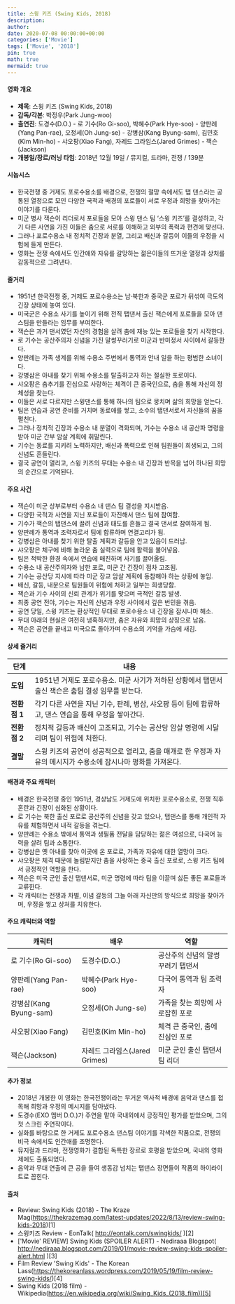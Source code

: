 ```yaml
---
title: 스윙 키즈 (Swing Kids, 2018)
description: 
author: 
date: 2020-07-08 00:00:00+00:00
categories: ['Movie']
tags: ['Movie', '2018']
pin: true
math: true
mermaid: true
---
```

#### 영화 개요

- **제목**: 스윙 키즈 (Swing Kids, 2018)  
- **감독/각본**: 박정우(Park Jung-woo)  
- **출연진**: 도경수(D.O.) - 로 기수(Ro Gi-soo), 박혜수(Park Hye-soo) - 양판례(Yang Pan-rae), 오정세(Oh Jung-se) - 강병삼(Kang Byung-sam), 김민호(Kim Min-ho) - 샤오팡(Xiao Fang), 자레드 그라임스(Jared Grimes) - 잭슨(Jackson)  
- **개봉일/장르/러닝 타임**: 2018년 12월 19일 / 뮤지컬, 드라마, 전쟁 / 139분  

#### 시놉시스

- 한국전쟁 중 거제도 포로수용소를 배경으로, 전쟁의 절망 속에서도 탭 댄스라는 공통된 열정으로 모인 다양한 국적과 배경의 포로들이 서로 우정과 희망을 찾아가는 이야기를 다룬다.  
- 미군 병사 잭슨이 리더로서 포로들을 모아 스윙 댄스 팀 ‘스윙 키즈’를 결성하고, 각기 다른 사연을 가진 이들은 춤으로 서로를 이해하고 외부의 폭력과 편견에 맞선다.  
- 그러나 포로수용소 내 정치적 긴장과 분열, 그리고 배신과 갈등이 이들의 우정을 시험에 들게 만든다.  
- 영화는 전쟁 속에서도 인간애와 자유를 갈망하는 젊은이들의 뜨거운 열정과 상처를 감동적으로 그려낸다.  

#### 줄거리

- 1951년 한국전쟁 중, 거제도 포로수용소는 남·북한과 중국군 포로가 뒤섞여 극도의 긴장 상태에 놓여 있다.  
- 미국군은 수용소 사기를 높이기 위해 전직 탭댄서 출신 잭슨에게 포로들을 모아 댄스팀을 만들라는 임무를 부여한다.  
- 잭슨은 과거 댄서였던 자신의 경험을 살려 춤에 재능 있는 포로들을 찾기 시작한다.  
- 로 기수는 공산주의자 신념을 가진 말썽꾸러기로 미군과 반미정서 사이에서 갈등한다.  
- 양판례는 가족 생계를 위해 수용소 주변에서 통역과 안내 일을 하는 평범한 소녀이다.  
- 강병삼은 아내를 찾기 위해 수용소를 탈출하고자 하는 절실한 포로이다.  
- 샤오팡은 춤추기를 진심으로 사랑하는 체격이 큰 중국인으로, 춤을 통해 자신의 정체성을 찾는다.  
- 이들은 서로 다르지만 스윙댄스를 통해 하나의 팀으로 뭉치며 삶의 희망을 얻는다.  
- 팀은 연습과 공연 준비를 거치며 동료애를 쌓고, 소수의 탭댄서로서 자신들의 꿈을 펼친다.  
- 그러나 정치적 긴장과 수용소 내 분열이 격화되며, 기수는 수용소 내 공산파 명령을 받아 미군 간부 암살 계획에 휘말린다.  
- 기수는 동료를 지키려 노력하지만, 배신과 폭력으로 인해 팀원들이 희생되고, 그의 신념도 흔들린다.  
- 결국 공연이 열리고, 스윙 키즈의 무대는 수용소 내 긴장과 반목을 넘어 하나된 희망의 순간으로 기억된다.  

#### 주요 사건

- 잭슨이 미군 상부로부터 수용소 내 댄스 팀 결성을 지시받음.  
- 다양한 국적과 사연을 지닌 포로들이 자진해서 댄스 팀에 참여함.  
- 기수가 잭슨의 탭댄스에 끌려 신념과 태도를 흔들고 결국 댄서로 참여하게 됨.  
- 양판례가 통역과 조력자로서 팀에 합류하며 연결고리가 됨.  
- 강병삼은 아내를 찾기 위한 탈출 계획과 갈등을 안고 있음이 드러남.  
- 샤오팡은 체구에 비해 놀라운 춤 실력으로 팀에 활력을 불어넣음.  
- 팀은 척박한 환경 속에서 연습에 매진하며 사기를 끌어올림.  
- 수용소 내 공산주의자와 남한 포로, 미군 간 긴장이 점차 고조됨.  
- 기수는 공산당 지시에 따라 미군 장교 암살 계획에 동참해야 하는 상황에 놓임.  
- 배신, 갈등, 내분으로 팀원들이 위험에 처하고 일부는 희생당함.  
- 잭슨과 기수 사이의 신뢰 관계가 위기를 맞으며 극적인 갈등 발생.  
- 최종 공연 전야, 기수는 자신의 신념과 우정 사이에서 깊은 번민을 겪음.  
- 공연 당일, 스윙 키즈는 환상적인 무대로 포로수용소 내 긴장을 잠시나마 해소.  
- 무대 아래의 현실은 여전히 냉혹하지만, 춤은 자유와 희망의 상징으로 남음.  
- 잭슨은 공연을 끝내고 미국으로 돌아가며 수용소의 기억을 가슴에 새김.  

#### 상세 줄거리

| **단계**     | **내용**                                                                                  |
|--------------|-------------------------------------------------------------------------------------------|
| **도입**    | 1951년 거제도 포로수용소. 미군 사기가 저하된 상황에서 탭댄서 출신 잭슨은 춤팀 결성 임무를 받는다.            |
| **전환점 1** | 각기 다른 사연을 지닌 기수, 판례, 병삼, 샤오팡 등이 팀에 합류하고, 댄스 연습을 통해 우정을 쌓아간다.           |
| **전환점 2** | 정치적 갈등과 배신이 고조되고, 기수는 공산당 암살 명령에 시달리며 팀이 위험에 처한다.                        |
| **결말**    | 스윙 키즈의 공연이 성공적으로 열리고, 춤을 매개로 한 우정과 자유의 메시지가 수용소에 잠시나마 평화를 가져온다.  |

#### 배경과 주요 캐릭터

- 배경은 한국전쟁 중인 1951년, 경상남도 거제도에 위치한 포로수용소로, 전쟁 직후 혼란과 긴장이 심화된 상황이다.  
- 로 기수는 북한 출신 포로로 공산주의 신념을 갖고 있으나, 탭댄스를 통해 개인적 자유를 체험하면서 내적 갈등을 겪는다.  
- 양판례는 수용소 밖에서 통역과 생필품 전달을 담당하는 젊은 여성으로, 다국어 능력을 살려 팀과 소통한다.  
- 강병삼은 옛 아내를 찾아 이곳에 온 포로로, 가족과 자유에 대한 열망이 크다.  
- 샤오팡은 체격 때문에 놀림받지만 춤을 사랑하는 중국 출신 포로로, 스윙 키즈 팀에서 긍정적인 역할을 한다.  
- 잭슨은 미국 군인 출신 탭댄서로, 미군 명령에 따라 팀을 이끌며 싫든 좋든 포로들과 교류한다.  
- 각 캐릭터는 전쟁과 차별, 이념 갈등의 그늘 아래 자신만의 방식으로 희망을 찾아가며, 우정을 쌓고 상처를 치유한다.  

#### 주요 캐릭터와 역할

| **캐릭터**           | **배우**            | **역할**                         |
|----------------------|---------------------|---------------------------------|
| 로 기수(Ro Gi-soo)    | 도경수(D.O.)         | 공산주의 신념의 말썽꾸러기 탭댄서  |
| 양판례(Yang Pan-rae)  | 박혜수(Park Hye-soo) | 다국어 통역과 팀 조력자           |
| 강병삼(Kang Byung-sam)| 오정세(Oh Jung-se)  | 가족을 찾는 희망에 사로잡힌 포로   |
| 샤오팡(Xiao Fang)     | 김민호(Kim Min-ho)   | 체격 큰 중국인, 춤에 진심인 포로    |
| 잭슨(Jackson)         | 자레드 그라임스(Jared Grimes) | 미군 군인 출신 탭댄서 팀 리더     |

#### 추가 정보

- 2018년 개봉한 이 영화는 한국전쟁이라는 무거운 역사적 배경에 음악과 댄스를 접목해 희망과 우정의 메시지를 담아냈다.  
- 도경수(EXO 멤버 D.O.)가 주연을 맡아 국내외에서 긍정적인 평가를 받았으며, 그의 첫 스크린 주연작이다.  
- 실화를 바탕으로 한 거제도 포로수용소 댄스팀 이야기를 각색한 작품으로, 전쟁의 비극 속에서도 인간애를 조명한다.  
- 뮤지컬과 드라마, 전쟁영화가 결합된 독특한 장르로 호평을 받았으며, 국내외 영화제에도 출품되었다.  
- 음악과 무대 연출에 큰 공을 들여 생동감 넘치는 탭댄스 장면들이 작품의 하이라이트로 꼽힌다.  

#### 출처

- Review: Swing Kids (2018) - The Kraze Mag(https://thekrazemag.com/latest-updates/2022/8/13/review-swing-kids-2018)[1]  
- 스윙키즈 Review - EonTalk( http://eontalk.com/swingkids/ )[2]  
- ['Movie' REVIEW] Swing Kids (SPOILER ALERT) - Nediraaa Blogspot( http://nediraaa.blogspot.com/2019/01/movie-review-swing-kids-spoiler-alert.html )[3]  
- Film Review 'Swing Kids' - The Korean Lass(https://thekoreanlass.wordpress.com/2019/05/19/film-review-swing-kids/)[4]  
- Swing Kids (2018 film) - Wikipedia(https://en.wikipedia.org/wiki/Swing_Kids_(2018_film))[5]
